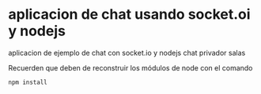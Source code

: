 # aplicacion de chat usando socket.oi y nodejs

aplicacion de ejemplo de chat con socket.io y nodejs
chat privador
salas

Recuerden que deben de reconstruir los módulos de node con el comando

```
npm install
```
